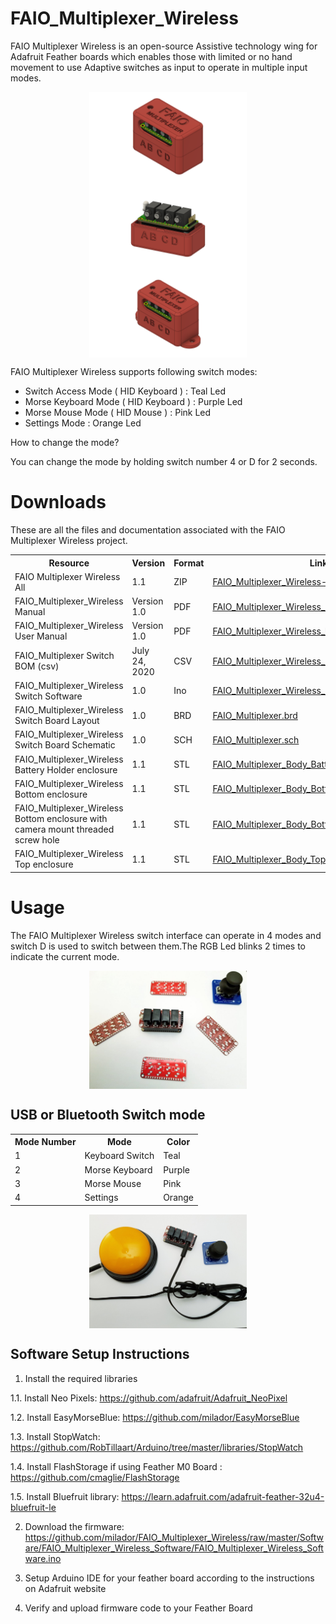 # FAIO_Multiplexer_Wireless

FAIO Multiplexer Wireless is an open-source Assistive technology wing for Adafruit Feather boards which enables those with limited or no hand movement to use Adaptive switches as input to operate in multiple input modes.

<p align="center">
<img align="center" src="https://raw.githubusercontent.com/milador/FAIO_Multiplexer_Wireless/master/Resources/Images/faio_multiplexer_1.png" width="50%" height="50%" alt="FAIO Multiplexer 1"/>
<img align="center" src="https://raw.githubusercontent.com/milador/FAIO_Multiplexer_Wireless/master/Resources/Images/faio_multiplexer_2.png" width="50%" height="50%" alt="FAIO Multiplexer 2"/>
<img align="center" src="https://raw.githubusercontent.com/milador/FAIO_Multiplexer_Wireless/master/Resources/Images/faio_multiplexer_3.png" width="50%" height="50%" alt="FAIO Multiplexer 3"/>
</p>

FAIO Multiplexer Wireless supports following switch modes:

* Switch Access Mode ( HID Keyboard ) : Teal Led
* Morse Keyboard Mode ( HID Keyboard ) : Purple Led
* Morse Mouse Mode ( HID Mouse ) : Pink Led
* Settings Mode : Orange Led

How to change the mode?

You can change the mode by holding switch number 4 or D for 2 seconds.

# Downloads 

These are all the files and documentation associated with the FAIO Multiplexer Wireless project.

 <table style="width:100%">
  <tr>
    <th>Resource</th>
    <th>Version</th>
    <th>Format</th>
    <th>Link</th>
  </tr>
    <tr>
    <td>FAIO Multiplexer Wireless All</td>
    <td>1.1</td>
    <td>ZIP</td>
    <td><a href="https://github.com/milador/FAIO_Multiplexer_Wireless/archive/master.zip">FAIO_Multiplexer_Wireless-master.zip</a></td>
  </tr>
  <tr>
    <td>FAIO_Multiplexer_Wireless Manual</td>
    <td>Version 1.0</td>
    <td>PDF</td>
    <td><a href="https://github.com/milador/FAIO_Multiplexer_Wireless/blob/master/FAIO_Multiplexer_Wireless_Instructions_Manual.pdf">FAIO_Multiplexer_Wireless_Instructions_Manual.pdf</a></td>
  </tr>
   <tr>
    <td>FAIO_Multiplexer_Wireless User Manual</td>
    <td>Version 1.0</td>
    <td>PDF</td>
    <td><a href="https://github.com/milador/FAIO_Multiplexer_Wireless/blob/master/FAIO_Multiplexer_Wireless_User_Manual.pdf">FAIO_Multiplexer_Wireless_User_Manual.pdf</a></td>
  </tr>
  <tr>
    <td>FAIO_Multiplexer Switch BOM (csv)</td>
    <td>July 24, 2020</td>
    <td>CSV</td>
    <td><a href="https://github.com/milador/FAIO_Multiplexer_Wireless/blob/master/Components/FAIO_Multiplexer_Wireless_BOM.csv">FAIO_Multiplexer_Wireless_BOM.csv</a></td>
  </tr>
  <tr>
    <td>FAIO_Multiplexer_Wireless Switch Software</td>
    <td>1.0</td>
    <td>Ino</td>
    <td><a href="https://github.com/milador/FAIO_Multiplexer_Wireless/raw/master/Software/FAIO_Multiplexer_Wireless_Software/FAIO_Multiplexer_Wireless_Software.ino">FAIO_Multiplexer_Wireless_Software.ino</a></td>
  </tr>
  <tr>
    <td>FAIO_Multiplexer_Wireless Switch Board Layout</td>
    <td>1.0</td>
    <td>BRD</td>
    <td><a href="https://raw.githubusercontent.com/milador/FAIO_Multiplexer_Wireless/master/Hardware/PCB_design/FAIO_Multiplexer.brd">FAIO_Multiplexer.brd</a></td>
  </tr>
  <tr>
    <td>FAIO_Multiplexer_Wireless Switch Board Schematic</td>
    <td>1.0</td>
    <td>SCH</td>
    <td><a href="https://raw.githubusercontent.com/milador/FAIO_Multiplexer_Wireless/master/Hardware/PCB_design/FAIO_Multiplexer.sch">FAIO_Multiplexer.sch</a></td>
  </tr>
   <tr>
    <td>FAIO_Multiplexer_Wireless Battery Holder enclosure</td>
    <td>1.1</td>
    <td>STL</td>
    <td><a href="https://github.com/milador/FAIO_Multiplexer_Wireless/blob/master/Hardware/Housing_design/STL/FAIO_Multiplexer_Body_Battery_Holder.stl">FAIO_Multiplexer_Body_Battery_Holder.stl</a></td>
  </tr>
  <tr>
    <td>FAIO_Multiplexer_Wireless Bottom enclosure</td>
    <td>1.1</td>
    <td>STL</td>
    <td><a href="https://github.com/milador/FAIO_Multiplexer_Wireless/blob/master/Hardware/Housing_design/STL/FAIO_Multiplexer_Body_Bottom.stl">FAIO_Multiplexer_Body_Bottom.stl</a></td>
  </tr>
  <tr>
    <td>FAIO_Multiplexer_Wireless Bottom enclosure with camera mount threaded screw hole</td>
    <td>1.1</td>
    <td>STL</td>
    <td><a href="https://github.com/milador/FAIO_Multiplexer_Wireless/blob/master/Hardware/Housing_design/STL/FAIO_Multiplexer_Body_Bottom_Mount.stl">FAIO_Multiplexer_Body_Bottom_Mount.stl</a></td>
  </tr>
  <tr>
    <td>FAIO_Multiplexer_Wireless Top enclosure</td>
    <td>1.1</td>
    <td>STL</td>
    <td><a href="https://github.com/milador/FAIO_Multiplexer_Wireless/blob/master/Hardware/Housing_design/STL/FAIO_Multiplexer_Body_Top.stl">FAIO_Multiplexer_Body_Top.stl</a></td>
  </tr>
</table> 

# Usage

The FAIO Multiplexer Wireless switch interface can operate in 4 modes and switch D is used to switch between them.The RGB Led blinks 2 times to indicate the current mode.

<p align="center">
<img align="center" src="https://raw.githubusercontent.com/milador/FAIO_Multiplexer_Wireless/master/Resources/Images/faio_multiplexers.png" width="50%" height="50%" alt="FAIO Multiplexer boards"/>
</p>

## USB or Bluetooth Switch mode

 <table style="width:100%">
  <tr>
    <th>Mode Number</th>
    <th>Mode</th>
    <th>Color</th>
  </tr>
    <tr>
    <td>1</td>
    <td>Keyboard Switch</td>
    <td>Teal</td>
  </tr>
  <tr>
    <td>2</td>
    <td>Morse Keyboard</td>
    <td>Purple</td>
  </tr>
  <tr>
    <td>3</td>
    <td>Morse Mouse</td>
    <td>Pink</td>
  </tr>
  <tr>
    <td>4</td>
    <td>Settings</td>
    <td>Orange</td>
  </tr>
</table> 

<p align="center">
<img align="center" src="https://raw.githubusercontent.com/milador/FAIO_Multiplexer_Wireless/master/Resources/Images/faio_multiplexer.png" width="50%" height="50%" alt="FAIO Multiplexer board"/>
</p>


## Software Setup Instructions

  1. Install the required libraries 
  
  1.1. Install Neo Pixels: https://github.com/adafruit/Adafruit_NeoPixel

  1.2. Install EasyMorseBlue: https://github.com/milador/EasyMorseBlue
  
  1.3. Install StopWatch: https://github.com/RobTillaart/Arduino/tree/master/libraries/StopWatch
  
  1.4. Install FlashStorage if using Feather M0 Board : https://github.com/cmaglie/FlashStorage

  1.5. Install Bluefruit library: https://learn.adafruit.com/adafruit-feather-32u4-bluefruit-le
  
  2. Download the firmware: https://github.com/milador/FAIO_Multiplexer_Wireless/raw/master/Software/FAIO_Multiplexer_Wireless_Software/FAIO_Multiplexer_Wireless_Software.ino
  
  3. Setup Arduino IDE for your feather board according to the instructions on Adafruit website
  
  4. Verify and upload firmware code to your Feather Board
